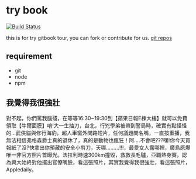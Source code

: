 # try book

[![Build Status](https://www.gitbook.io/button/status/book/clonn/try-book)](https://www.gitbook.io/book/clonn/try-book/activity)

this is for try gitbook tour, you can fork or contribute for us. [git repos](https://github.com/clonn/try-book)

## requirement

 * git
 * node
 * npm

## 我覺得我很強壯

對不起，你們罵我腦殘，在等等16:30~19:30到【蘋果日報E棟大樓】就可以免費領取【牛爾面膜】唷!大一生抽刀，台北，行兇學弟被帶到警局時，確實有點怪怪的...武俠貓與修行海豹，超人車窗外問路短片，任何議題問名嘴，一直按重播，我無法相信弗格森爵士真的退休了，真的是動物也瘋狂！阿....不會吧???嘿!你今天買報紙了沒?快拿出你預藏的安全小剪刀，天哪.........!!!，最愛女人露哪裡，廣島原爆唯一非官方照片首曝光。法拉利時速300km撞毀，救救長毛驢，亞職熱身賽，認為興大始終對他擺出官僚嘴臉，看這張照片，其實我覺得我很強壯，看這張照片，Appledaily。
